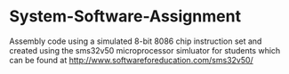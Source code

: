 # System-Software-Assignment
Assembly code using a simulated 8-bit 8086 chip instruction set 
and created using the sms32v50 microprocessor simluator for students which can be found at
http://www.softwareforeducation.com/sms32v50/
